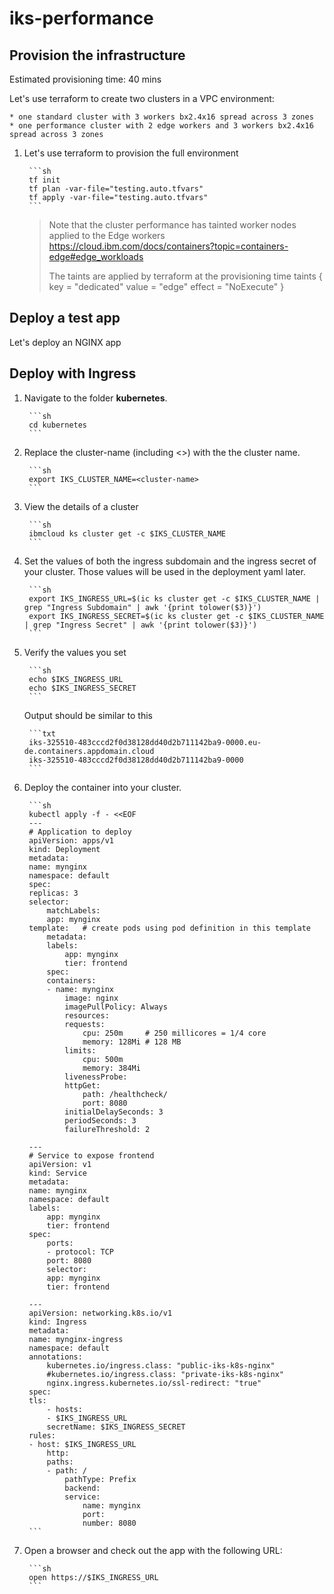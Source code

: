 # iks-performance

## Provision the infrastructure

Estimated provisioning time: 40 mins

Let's use terraform to create two clusters in a VPC environment:

    * one standard cluster with 3 workers bx2.4x16 spread across 3 zones
    * one performance cluster with 2 edge workers and 3 workers bx2.4x16 spread across 3 zones

1. Let's use terraform to provision the full environment

        ```sh
        tf init
        tf plan -var-file="testing.auto.tfvars"
        tf apply -var-file="testing.auto.tfvars"
        ```

    > Note that the cluster performance has tainted worker nodes applied to the Edge workers
    https://cloud.ibm.com/docs/containers?topic=containers-edge#edge_workloads
    >
    > The taints are applied by terraform at the
    > provisioning time
    >    taints {
    >    key    = "dedicated"
    >    value  = "edge"
    >    effect = "NoExecute"
    > }

## Deploy a test app

Let's deploy an NGINX app

## Deploy with Ingress

1. Navigate to the folder **kubernetes**.

        ```sh
        cd kubernetes
        ```

1. Replace the cluster-name (including <>) with the the cluster name.

        ```sh
        export IKS_CLUSTER_NAME=<cluster-name>
        ```

1. View the details of a cluster

        ```sh
        ibmcloud ks cluster get -c $IKS_CLUSTER_NAME
        ```

1. Set the values of both the ingress subdomain and the ingress secret of your cluster. Those values will be used in the deployment yaml later.

        ```sh
        export IKS_INGRESS_URL=$(ic ks cluster get -c $IKS_CLUSTER_NAME | grep "Ingress Subdomain" | awk '{print tolower($3)}')
        export IKS_INGRESS_SECRET=$(ic ks cluster get -c $IKS_CLUSTER_NAME | grep "Ingress Secret" | awk '{print tolower($3)}')
        ```

1. Verify the values you set

        ```sh
        echo $IKS_INGRESS_URL
        echo $IKS_INGRESS_SECRET
        ```

    Output should be similar to this

        ```txt
        iks-325510-483cccd2f0d38128dd40d2b711142ba9-0000.eu-de.containers.appdomain.cloud
        iks-325510-483cccd2f0d38128dd40d2b711142ba9-0000
        ```

1. Deploy the container into your cluster.
  
        ```sh
        kubectl apply -f - <<EOF
        ---
        # Application to deploy
        apiVersion: apps/v1
        kind: Deployment
        metadata:
        name: mynginx
        namespace: default
        spec:
        replicas: 3
        selector:
            matchLabels:
            app: mynginx
        template:   # create pods using pod definition in this template
            metadata:
            labels:
                app: mynginx
                tier: frontend
            spec:
            containers:
            - name: mynginx
                image: nginx
                imagePullPolicy: Always
                resources:
                requests:
                    cpu: 250m     # 250 millicores = 1/4 core
                    memory: 128Mi # 128 MB
                limits:
                    cpu: 500m
                    memory: 384Mi
                livenessProbe:
                httpGet:
                    path: /healthcheck/
                    port: 8080
                initialDelaySeconds: 3
                periodSeconds: 3
                failureThreshold: 2        

        ---
        # Service to expose frontend
        apiVersion: v1
        kind: Service
        metadata:
        name: mynginx
        namespace: default
        labels:
            app: mynginx
            tier: frontend
        spec:
            ports:
            - protocol: TCP
            port: 8080
            selector:
            app: mynginx
            tier: frontend

        ---
        apiVersion: networking.k8s.io/v1
        kind: Ingress
        metadata:
        name: mynginx-ingress
        namespace: default
        annotations:
            kubernetes.io/ingress.class: "public-iks-k8s-nginx"
            #kubernetes.io/ingress.class: "private-iks-k8s-nginx"
            nginx.ingress.kubernetes.io/ssl-redirect: "true"
        spec:
        tls:
            - hosts:
            - $IKS_INGRESS_URL
            secretName: $IKS_INGRESS_SECRET
        rules:
        - host: $IKS_INGRESS_URL
            http:
            paths:
            - path: /
                pathType: Prefix
                backend:
                service:
                    name: mynginx
                    port:
                    number: 8080
        ```

1. Open a browser and check out the app with the following URL:

        ```sh
        open https://$IKS_INGRESS_URL
        ```
